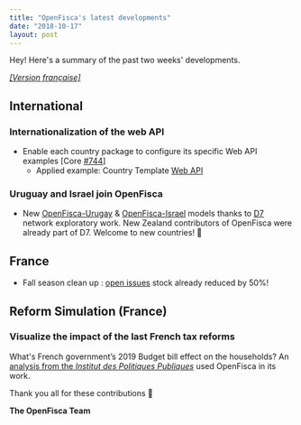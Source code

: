 ```yaml
---
title: "OpenFisca's latest developments"
date: "2018-10-17"
layout: post
---
```


Hey! Here's a summary of the past two weeks' developments.

<!--more-->

[_[Version française]_](/fr/news/2018-10-17-news)

## International

### Internationalization of the web API

* Enable each country package to configure its specific Web API examples [Core [#744](https://github.com/openfisca/openfisca-core/pull/744)]
    * Applied example: Country Template [Web API](https://demo.openfisca.org/legislation/swagger)  

### Uruguay and Israel join OpenFisca

* New [OpenFisca-Urugay](https://github.com/ServiceInnovationLab/openfisca-uruguay) & [OpenFisca-Israel](https://github.com/ServiceInnovationLab/openfisca-israel) models thanks to [D7](https://fr.wikipedia.org/wiki/Digital_5) network exploratory work. New Zealand contributors of OpenFisca were already part of D7.
Welcome to new countries! 🙂

## France

* Fall season clean up : [open issues](https://github.com/openfisca/openfisca-france/issues) stock already reduced by 50%!

## Reform Simulation (France)

### Visualize the impact of the last French tax reforms

What's French government’s 2019 Budget bill effect on the households?
An [analysis from the *Institut des Politiques Publiques*](https://www.ipp.eu/en/news/11-oct-evaluating-the-2019-budget/) used OpenFisca in its work.


Thank you all for these contributions 🙌


**The OpenFisca Team**
